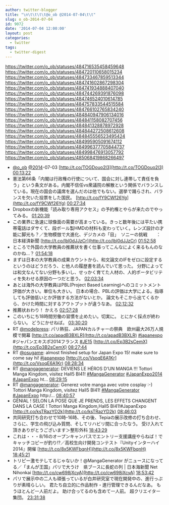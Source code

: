 ```yaml
---
author: twitter-blogger
title: "\n\t\t\t\t@o_ob @2014-07-04\t\t"
slug: o_ob-2014-07-04
id: 9072
date: '2014-07-04 12:00:00'
layout: post
categories:
  - twitter
tags:
  - twitter-digest
---
```


https://twitter.com/o_ob/statuses/484716535458459648 https://twitter.com/o_ob/statuses/484720110658015234 https://twitter.com/o_ob/statuses/484733467859513344 https://twitter.com/o_ob/statuses/484741602867298304 https://twitter.com/o_ob/statuses/484741934888407040 https://twitter.com/o_ob/statuses/484744269391876098 https://twitter.com/o_ob/statuses/484746524010614785 https://twitter.com/o_ob/statuses/484757833544515584 https://twitter.com/o_ob/statuses/484766102765834240 https://twitter.com/o_ob/statuses/484840947906134016 https://twitter.com/o_ob/statuses/484841158082707456 https://twitter.com/o_ob/statuses/484841328878972928 https://twitter.com/o_ob/statuses/484844272508612608 https://twitter.com/o_ob/statuses/484845556523495424 https://twitter.com/o_ob/statuses/484995905091674112 https://twitter.com/o_ob/statuses/484996377705844737 https://twitter.com/o_ob/statuses/484998476913057792 https://twitter.com/o_ob/statuses/485068419868266497  

*   [@o_ob](https://twitter.com/o_ob) [@2014](https://twitter.com/2014)-07-03 [http://t.co/TOGDouo2l3](http://t.co/TOGDouo2l3) [00:13:22](https://twitter.com/o_ob/statuses/484716535458459648)
*   憲法第66条「内閣は行政権の行使について、国会に対し連帯して責任を負う」という条文がある。内閣不信任vs衆議院の解散という関係でバランスしている。現在の国会の議席を選んだのは他でもない。選挙で踊らされ、バランスを欠いた投票をした国民。 [http://t.co/fY9CWf26Yg](http://t.co/fY9CWf26Yg) [00:27:34](https://twitter.com/o_ob/statuses/484720110658015234)
*   Dropboxの新機能「読み取り専用アクセス」の予約権とやらが来たのでやってみる。 [01:20:39](https://twitter.com/o_ob/statuses/484733467859513344)
*   この業界に急速に球像面の需要が高まっている。きっと数年後には平たい携帯電話はダサくて、段ボール製HMDの材料も変わっていく。レンズ設計の才能に脚光も？／生物模倣で大進化、デジカメの「目」　ソニーの挑戦　　：日本経済新聞 [http://t.co/Ibl0dJJzCr](http://t.co/Ibl0dJJzCr) [01:52:58](https://twitter.com/o_ob/statuses/484741602867298304)
*   ところで外国の大学教員の推薦状を書く仕事ってこんなによく来るもんのなのかね…？ [01:54:18](https://twitter.com/o_ob/statuses/484741934888407040)
*   まずは日本の大学教員の成果カウントから、和文論文のIFをゼロに設定するというのはどうだろう、と他人の履歴書を読んでいて思った。 分野によっては和文なんてない分野も多いし、せっかく育てた人材の、人的ポータビリティを失わせる原因の一つだと思う。 [02:03:34](https://twitter.com/o_ob/statuses/484744269391876098)
*   あとは海外の大学教員はPBL(Project Based Learning)へのコミットメント評価が大きい。単位も大きい。 日本の場合、PBLの評価は大学による。指導しても評価低いとか評価する方法がないとか。 論文もそこから出てくるから、かけた時間に対するアウトプットが違うなあ。 [02:12:32](https://twitter.com/o_ob/statuses/484746524010614785)
*   推薦状おわり！ かえろ [02:57:28](https://twitter.com/o_ob/statuses/484757833544515584)
*   このいちにち18時間労働の習慣を止めたい。切実に。 とにかく採点が終わらない。 どうにかせねば。 [03:30:20](https://twitter.com/o_ob/statuses/484766102765834240)
*   RT [@modelpress](https://twitter.com/modelpress): パリ熱狂、JAPANカルチャーの祭典　欧州最大26万人規模で開幕 [http://t.co/apadB3BXLR](http://t.co/apadB3BXLR) [#japanexpo](https://twitter.com/search?q=%23japanexpo&src=hash) #ジャパンエキスポ2014フランス [#JE15](https://twitter.com/search?q=%23JE15&src=hash) [http://t.co/Ep3B2sCemX](http://t.co/Ep3B2sCemX) [08:27:44](https://twitter.com/o_ob/statuses/484840947906134016)
*   RT [@osugame](https://twitter.com/osugame): almost finished setup for Japan Expo 15! make sure to come say hi! [#japanexpo](https://twitter.com/search?q=%23japanexpo&src=hash) [http://t.co/VsoqE6A1Kr](http://t.co/VsoqE6A1Kr) [08:28:34](https://twitter.com/o_ob/statuses/484841158082707456)
*   RT [@mangagenerator](https://twitter.com/mangagenerator): DEVIENS LE HÉROS D’UN MANGA !!! Tottori Manga Kingdom, visitez Hall5 BI41! [#MangaGenerator](https://twitter.com/search?q=%23MangaGenerator&src=hash) [#JapanExpo2014](https://twitter.com/search?q=%23JapanExpo2014&src=hash) [#JapanExpo](https://twitter.com/search?q=%23JapanExpo&src=hash) ht… [08:29:15](https://twitter.com/o_ob/statuses/484841328878972928)
*   RT [@mangagenerator](https://twitter.com/mangagenerator): Generez votre manga avec votre cosplay :-) Tottori Manga Kingdom, visitez Hall5 BI41! [#MangaGenerator](https://twitter.com/search?q=%23MangaGenerator&src=hash) [#JapanExpo](https://twitter.com/search?q=%23JapanExpo&src=hash) http:/… [08:40:57](https://twitter.com/o_ob/statuses/484844272508612608)
*   GÉNIAL ! SELON LA POSE QUE JE PRENDS, LES EFFETS CHANGENT DANS LA CASE ! Tottori Manga Kingdom,Hall5 BI41!#JapanExpo [http://t.co/ksTRazYD2k](http://t.co/ksTRazYD2k) [08:46:03](https://twitter.com/o_ob/statuses/484845556523495424)
*   共同研究打ち合わせで10時-16時、その後、Tepiaの展示改修の打ち合わせ、さらに、学生の飛び込み質問、そしてリハビリ間に合ったなう。 受け入れて頂きありがとうございます＞整形外科 [18:43:29](https://twitter.com/o_ob/statuses/484995905091674112)
*   これは・・・8/16のオープンキャンパスでエントリー支援講座やらねば！でキャッチコピーが釣り⁉︎／高校生向け開発コンテスト『Unityインターハイ2014』開催 [http://t.co/8x5KWFbqnH](http://t.co/8x5KWFbqnH) [18:45:21](https://twitter.com/o_ob/statuses/484996377705844737)
*   トリピー激モテしてるじゃないか！@MangaGenerator がニュースになってる／「まんが王国」パリで大うけ　県ブースに長蛇の列 | 日本海新聞 Net Nihonkai [http://t.co/cw698jXcyA](http://t.co/cw698jXcyA) [18:53:42](https://twitter.com/o_ob/statuses/484998476913057792)
*   パリで展示中の二人も頑張っているが白井研究室で現在開発中の、進行っぷりが素晴らしい。 君たち自立的に作品制作・進行管理できるんだなあ。 もうほとんど一人前だよ。 助け合ってるのも含めて一人前。 超クリエイター集団。 [23:31:38](https://twitter.com/o_ob/statuses/485068419868266497)